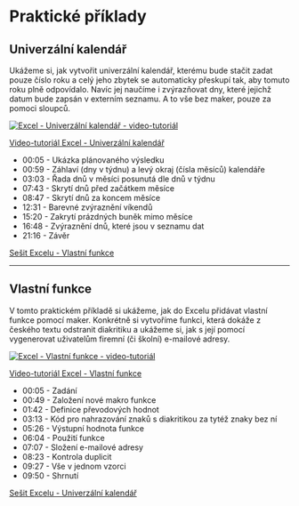 # Praktické příklady

## Univerzální kalendář

Ukážeme si, jak vytvořit univerzální kalendář, kterému bude stačit zadat pouze číslo roku a celý jeho zbytek se automaticky přeskupí tak, aby tomuto roku plně odpovídalo. Navíc jej naučíme i zvýrazňovat dny, které jejichž datum bude zapsán v externím seznamu. A to vše bez maker, pouze za pomoci sloupců.

[![Excel - Univerzální kalendář - video-tutoriál](https://img.youtube.com/vi/Q1IsjSuoM7U/0.jpg)](https://youtu.be/Q1IsjSuoM7U)

[Video-tutoriál Excel - Univerzální kalendář](https://youtu.be/Q1IsjSuoM7U)

* 00:05 - Ukázka plánovaného výsledku
* 00:59 - Záhlaví (dny v týdnu) a levý okraj (čísla měsíců) kalendáře
* 03:03 - Řada dnů v měsíci posunutá dle dnů v týdnu
* 07:43 - Skrytí dnů před začátkem měsíce
* 08:47 - Skrytí dnů za koncem měsíce
* 12:31 - Barevné zvýraznění víkendů
* 15:20 - Zakrytí prázdných buněk mimo měsíce
* 16:48 - Zvýraznění dnů, které jsou v seznamu dat
* 21:16 - Závěr
 
[Sešit Excelu - Vlastní funkce](https://github.com/PetrVobornik/prednasky/raw/master/Excel/11-PraktickePriklady/funkce.xlsm)

---

## Vlastní funkce

V tomto praktickém příkladě si ukážeme, jak do Excelu přidávat vlastní funkce pomocí maker. Konkrétně si vytvoříme funkci, která dokáže z českého textu odstranit diakritiku a ukážeme si, jak s její pomocí vygenerovat uživatelům firemní (či školní) e-mailové adresy.

[![Excel - Vlastní funkce - video-tutoriál](https://img.youtube.com/vi/jN5Mk7Vz6gs/0.jpg)](https://youtu.be/jN5Mk7Vz6gs)

[Video-tutoriál Excel - Vlastní funkce](https://youtu.be/jN5Mk7Vz6gs)

* 00:05 - Zadání
* 00:49 - Založení nové makro funkce
* 01:42 - Definice převodových hodnot
* 03:13 - Kód pro nahrazování znaků s diakritikou za tytéž znaky bez ní
* 05:26 - Výstupní hodnota funkce
* 06:04 - Použití funkce
* 07:07 - Složení e-mailové adresy
* 08:23 - Kontrola duplicit
* 09:27 - Vše v jednom vzorci
* 09:50 - Shrnutí

[Sešit Excelu - Univerzální kalendář](https://github.com/PetrVobornik/prednasky/raw/master/Excel/11-PraktickePriklady/kalendar.xlsx)
